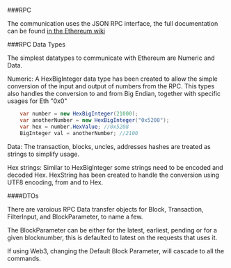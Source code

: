 ###RPC

The communication uses the JSON RPC interface, the full documentation can be found [in the Ethereum wiki](https://github.com/ethereum/wiki/wiki/JSON-RPC)

###RPC Data Types

The simplest datatypes to communicate with Ethereum are Numeric and Data.

Numeric: A HexBigInteger data type has been created to allow the simple conversion of the input and output of numbers from the RPC.
This types also handles the conversion to and from Big Endian, together with specific usages for Eth "0x0"

```csharp
    var number = new HexBigInteger(21000);
    var anotherNumber = new HexBigInteger("0x5208");
    var hex = number.HexValue; //0x5208
    BigInteger val = anotherNumber; //2100
```

Data: The transaction, blocks, uncles, addresses hashes are treated as strings to simplify usage.

Hex strings: Similar to HexBigInteger some strings need to be encoded and decoded Hex. HexString has been created to handle the conversion using UTF8 encoding, from and to Hex.

####DTOs

There are varoious RPC Data transfer objects for Block, Transaction, FilterInput, and BlockParameter, to name a few.

The BlockParameter can be either for the latest, earliest, pending or for a given blocknumber, this is defaulted to latest on the requests that uses it. 

If using Web3, changing the Default Block Parameter, will cascade to all the commands.

